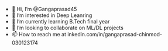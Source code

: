 - 👋 Hi, I’m @Gangaprasad45
- 👀 I’m interested in Deep Leanring
- 🌱 I’m currently learning B.Tech final year
- 💞️ I’m looking to collaborate on ML/DL projects
- 📫 How to reach me at   inkedin.com/in/gangaprasad-chinmod-030123174 


<!---
Gangaprasad45/Gangaprasad45 is a ✨ special ✨ repository because its `README.md` (this file) appears on your GitHub profile.
You can click the Preview link to take a look at your changes.
--->

